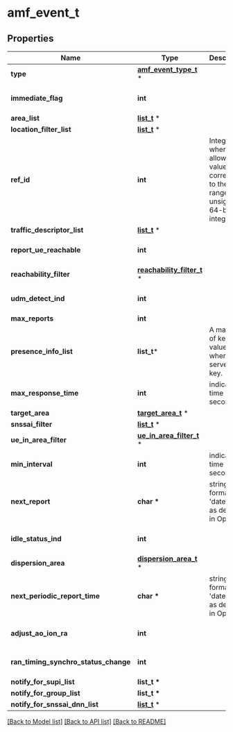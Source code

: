 # amf_event_t

## Properties
Name | Type | Description | Notes
------------ | ------------- | ------------- | -------------
**type** | [**amf_event_type_t**](amf_event_type.md) \* |  | 
**immediate_flag** | **int** |  | [optional] [default to false]
**area_list** | [**list_t**](amf_event_area.md) \* |  | [optional] 
**location_filter_list** | [**list_t**](location_filter.md) \* |  | [optional] 
**ref_id** | **int** | Integer where the allowed values correspond to the value range of an unsigned 64-bit integer.  | [optional] 
**traffic_descriptor_list** | [**list_t**](traffic_descriptor.md) \* |  | [optional] 
**report_ue_reachable** | **int** |  | [optional] [default to false]
**reachability_filter** | [**reachability_filter_t**](reachability_filter.md) \* |  | [optional] 
**udm_detect_ind** | **int** |  | [optional] [default to false]
**max_reports** | **int** |  | [optional] 
**presence_info_list** | **list_t*** | A map(list of key-value pairs) where praId serves as key. | [optional] 
**max_response_time** | **int** | indicating a time in seconds. | [optional] 
**target_area** | [**target_area_t**](target_area.md) \* |  | [optional] 
**snssai_filter** | [**list_t**](ext_snssai.md) \* |  | [optional] 
**ue_in_area_filter** | [**ue_in_area_filter_t**](ue_in_area_filter.md) \* |  | [optional] 
**min_interval** | **int** | indicating a time in seconds. | [optional] 
**next_report** | **char \*** | string with format &#39;date-time&#39; as defined in OpenAPI. | [optional] 
**idle_status_ind** | **int** |  | [optional] [default to false]
**dispersion_area** | [**dispersion_area_t**](dispersion_area.md) \* |  | [optional] 
**next_periodic_report_time** | **char \*** | string with format &#39;date-time&#39; as defined in OpenAPI. | [optional] 
**adjust_ao_ion_ra** | **int** |  | [optional] [default to false]
**ran_timing_synchro_status_change** | **int** |  | [optional] [default to false]
**notify_for_supi_list** | **list_t \*** |  | [optional] 
**notify_for_group_list** | **list_t \*** |  | [optional] 
**notify_for_snssai_dnn_list** | [**list_t**](snssai_dnn_item.md) \* |  | [optional] 

[[Back to Model list]](../README.md#documentation-for-models) [[Back to API list]](../README.md#documentation-for-api-endpoints) [[Back to README]](../README.md)


